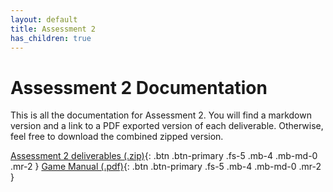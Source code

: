 ```yaml
---
layout: default
title: Assessment 2
has_children: true
---
```

# Assessment 2 Documentation

This is all the documentation for Assessment 2. You will find a markdown version and a link to a PDF exported version of each deliverable. Otherwise, feel free to download the combined zipped version.

[Assessment 2 deliverables (.zip)](https://github.com/Dragon-Boat-Z/Assessment2/raw/website/docs/assets/assessment2/deliverables/Team18.zip){: .btn .btn-primary .fs-5 .mb-4 .mb-md-0 .mr-2 } [Game Manual (.pdf)](https://github.com/Dragon-Boat-Z/Assessment2/blob/website/docs/assets/assessment2/deliverables/Game%20Manual.pdf){: .btn .btn-primary .fs-5 .mb-4 .mb-md-0 .mr-2 } 